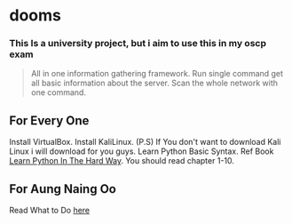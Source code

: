 # dooms

### This Is a university project, but i aim to use this in my oscp exam 

>All in one information gathering framework. Run single command get all basic information about the server. Scan the whole network with one command.


## For Every One 
Install VirtualBox. Install KaliLinux. (P.S) If You don't want to download Kali Linux i will download for you guys.
Learn Python Basic Syntax. Ref Book [Learn Python In The Hard Way](REF/LPTHW.pdf). You should read chapter 1-10.

## For Aung Naing Oo 

Read What to Do [here](WORK/ANO.md)